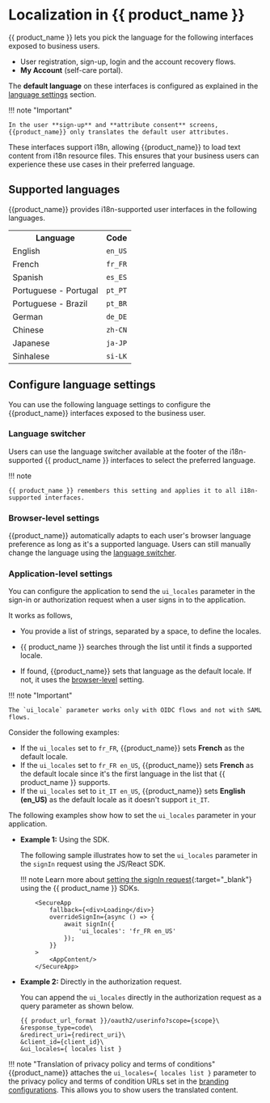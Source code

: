 # Localization in {{ product_name }}

{{ product_name }} lets you pick the language for the following interfaces exposed to business users.

- User registration, sign-up, login and the account recovery flows.
- **My Account** (self-care portal).

The **default language** on these interfaces is configured as explained in the [language settings](#configure-language-settings) section.

!!! note "Important"

    In the user **sign-up** and **attribute consent** screens, {{product_name}} only translates the default user attributes.

These interfaces support i18n, allowing {{product_name}} to load text content from i18n resource files. This ensures that your business users can experience these use cases in their preferred language.

## Supported languages

{{product_name}} provides i18n-supported user interfaces in the following languages.

<table>
    <tr>
        <th>
            Language
        </th>
        <th>
            Code
        </th>
    </tr>
    <tr>
        <td>
            English
        </td>
        <td>
            <code>en_US</code>
        </td>
    </tr>
    <tr>
        <td>
            French
        </td>
        <td>
            <code>fr_FR</code>
        </td>
    </tr>
    <tr>
        <td>
            Spanish
        </td>
        <td>
            <code>es_ES</code>
        </td>
    </tr>
    <tr>
        <td>
            Portuguese - Portugal
        </td>
        <td>
            <code>pt_PT</code>
        </td>
    </tr>
    <tr>
        <td>
            Portuguese - Brazil
        </td>
        <td>
            <code>pt_BR</code>
        </td>
    </tr>
    <tr>
        <td>
            German
        </td>
        <td>
            <code>de_DE</code>
        </td>
    </tr>
    <tr>
        <td>
            Chinese
        </td>
        <td>
            <code>zh-CN</code>
        </td>
    </tr>
    <tr>
        <td>
            Japanese
        </td>
        <td>
            <code>ja-JP</code>
        </td>
    </tr>
    <tr>
        <td>
            Sinhalese
        </td>
        <td>
            <code>si-LK</code>
        </td>
    </tr>
</table>

## Configure language settings

You can use the following language settings to configure the {{product_name}} interfaces exposed to the business user.

### Language switcher

Users can use the language switcher available at the footer of the i18n-supported {{ product_name }} interfaces to select the preferred language.

!!! note

    {{ product_name }} remembers this setting and applies it to all i18n-supported interfaces.

### Browser-level settings

{{product_name}} automatically adapts to each user's browser language preference as long as it's a  supported language. Users can still manually change the language using the [language switcher](#language-switcher).

### Application-level settings

You can configure the application to send the `ui_locales` parameter in the sign-in or authorization request when a user signs in to the application.

It works as follows,

- You provide a list of strings, separated by a space, to define the locales.

- {{ product_name }} searches through the list until it finds a supported locale.

- If found, {{product_name}} sets that language as the default locale. If not, it uses the [browser-level](#browser-level-settings) setting.

!!! note "Important"

    The `ui_locale` parameter works only with OIDC flows and not with SAML flows.

Consider the following examples:

- If the `ui_locales` set to `fr_FR`, {{product_name}} sets **French**  as the default locale.
- If the `ui_locales` set to `fr_FR en_US`, {{product_name}} sets **French** as the default locale since it's the first language in the list that {{ product_name }} supports.
- If the `ui_locales` set to `it_IT en_US`, {{product_name}} sets **English (en_US)** as the default locale as it doesn't support `it_IT`.

The following examples show how to set the `ui_locales` parameter in your application.

- **Example 1:** Using the SDK.

    The following sample illustrates how to set the `ui_locales` parameter in the `signIn` request using the JS/React SDK.
  
    !!! note
        Learn more about [setting the signIn request](https://github.com/asgardeo/asgardeo-auth-spa-sdk#signin){:target="_blank"} using the {{ product_name }} SDKs.

    ``` Js
        <SecureApp
            fallback={<div>Loading</div>}
            overrideSignIn={async () => {
                await signIn({
                    'ui_locales': 'fr_FR en_US'
                });
            }}
        >
            <AppContent/>
        </SecureApp>
    ```

- **Example 2:** Directly in the authorization request.

    You can append the `ui_locales` directly in the authorization request as a query parameter as shown below.

    ``` 
    {{ product_url_format }}/oauth2/userinfo?scope={scope}\
    &response_type=code\
    &redirect_uri={redirect_uri}\
    &client_id={client_id}\
    &ui_locales={ locales list }
    ```

!!! note "Translation of privacy policy and terms of conditions"
    {{product_name}} attaches the `ui_locales={ locales list }` parameter to the privacy policy and terms of condition URLs set in the [branding configurations]({{base_path}}/guides/branding/configure-ui-branding/#advanced-preferences). This allows you to show users the translated content.

